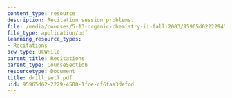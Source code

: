 ```yaml
---
content_type: resource
description: Recitation session problems.
file: /media/courses/5-13-organic-chemistry-ii-fall-2003/95965d62222945001fcecf6faa3defcd_drill_set7.pdf
file_type: application/pdf
learning_resource_types:
- Recitations
ocw_type: OCWFile
parent_title: Recitations
parent_type: CourseSection
resourcetype: Document
title: drill_set7.pdf
uid: 95965d62-2229-4500-1fce-cf6faa3defcd
---
```

